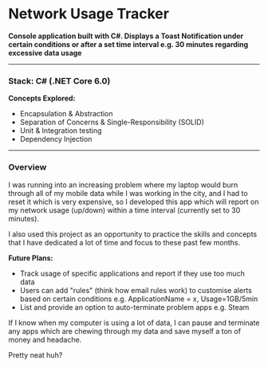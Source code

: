 # Network Usage Tracker

**Console application built with C#. Displays a Toast Notification under certain conditions or after a set time interval e.g. 30 minutes regarding excessive data usage**

---

### Stack: C# (.NET Core 6.0)

**Concepts Explored:** 
- Encapsulation & Abstraction
- Separation of Concerns & Single-Responsibility (SOLID)
- Unit & Integration testing
- Dependency Injection 

---

### Overview
I was running into an increasing problem where my laptop would burn through all of my mobile data while I was working in the city, and I had to reset it which is very expensive, so I developed this app which will report on my network usage (up/down) within a time interval (currently set to 30 minutes).

I also used this project as an opportunity to practice the skills and concepts that I have dedicated a lot of time and focus to these past few months.

**Future Plans:**
- Track usage of specific applications and report if they use too much data
- Users can add "rules" (think how email rules work) to customise alerts based on certain conditions e.g. ApplicationName = x, Usage=1GB/5min
- List and provide an option to auto-terminate problem apps e.g. Steam

If I know when my computer is using a lot of data, I can pause and terminate any apps which are chewing through my data and save myself a ton of money and headache.

Pretty neat huh?
